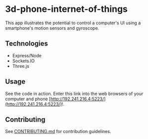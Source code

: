 # 3d-phone-internet-of-things

This app illustrates the potential to control a computer's UI using a smartphone's motion sensors and gyroscope.

## Technologies
* Express/Node
* Sockets.IO
* Three.js

## Usage

See the code in action. Enter this link into the web browsers of your computer and phone [http://192.241.216.4:5223/](http://192.241.216.4:5223/)!. 

## Contributing

See [CONTRIBUTING.md](CONTRIBUTING.md) for contribution guidelines.
